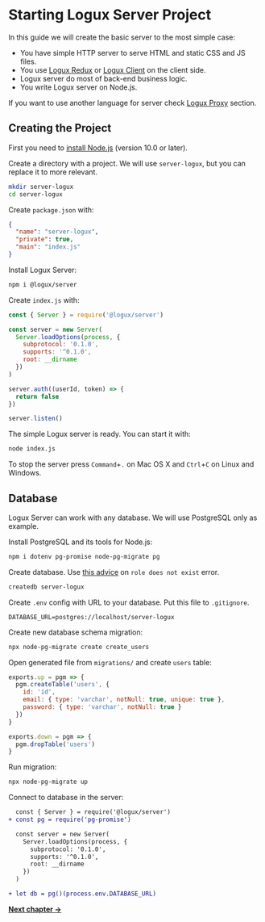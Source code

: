 # Starting Logux Server Project

In this guide we will create the basic server to the most simple case:

* You have simple HTTP server to serve HTML and static CSS and JS files.
* You use [Logux Redux] or [Logux Client] on the client side.
* Logux server do most of back-end business logic.
* You write Logux server on Node.js.

If you want to use another language for server check [Logux Proxy] section.

[Logux Client]: ./5-creating-client.md
[Logux Redux]: ./3-creating-redux.md
[Logux Proxy]: ./2-creating-proxy.md


## Creating the Project

First you need to [install Node.js] (version 10.0 or later).

Create a directory with a project. We will use `server-logux`, but you can
replace it to more relevant.

```sh
mkdir server-logux
cd server-logux
```

Create `package.json` with:

```json
{
  "name": "server-logux",
  "private": true,
  "main": "index.js"
}
```

Install Logux Server:

```sh
npm i @logux/server
```

Create `index.js` with:

```js
const { Server } = require('@logux/server')

const server = new Server(
  Server.loadOptions(process, {
    subprotocol: '0.1.0',
    supports: '^0.1.0',
    root: __dirname
  })
)

server.auth((userId, token) => {
  return false
})

server.listen()
```

The simple Logux server is ready. You can start it with:

```sh
node index.js
```

To stop the server press `Command`+`.` on Mac OS X and `Ctrl`+`C` on Linux
and Windows.

[install Node.js]: https://nodejs.org/en/download/package-manager/

## Database

Logux Server can work with any database. We will use PostgreSQL only as example.

Install PostgreSQL and its tools for Node.js:

```sh
npm i dotenv pg-promise node-pg-migrate pg
```

Create database. Use [this advice] on `role does not exist` error.

```sh
createdb server-logux
```

Create `.env` config with URL to your database. Put this file to `.gitignore`.

```
DATABASE_URL=postgres://localhost/server-logux
```

Create new database schema migration:

```sh
npx node-pg-migrate create create_users
```

Open generated file from `migrations/` and create `users` table:

```js
exports.up = pgm => {
  pgm.createTable('users', {
    id: 'id',
    email: { type: 'varchar', notNull: true, unique: true },
    password: { type: 'varchar', notNull: true }
  })
}

exports.down = pgm => {
  pgm.dropTable('users')
}
```

Run migration:

```sh
npx node-pg-migrate up
```

Connect to database in the server:

```diff
  const { Server } = require('@logux/server')
+ const pg = require('pg-promise')

  const server = new Server(
    Server.loadOptions(process, {
      subprotocol: '0.1.0',
      supports: '^0.1.0',
      root: __dirname
    })
  )

+ let db = pg()(process.env.DATABASE_URL)
```

[Install PostgreSQL]: https://www.postgresql.org/download/
[this advice]: https://stackoverflow.com/questions/16973018/createuser-could-not-connect-to-database-postgres-fatal-role-tom-does-not-e

**[Next chapter →](./3-creating-redux.md)**
